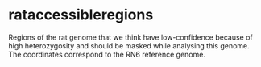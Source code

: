 # rataccessibleregions
Regions of the rat genome that we think have low-confidence because of high heterozygosity and should be masked while analysing this genome.
The coordinates correspond to the RN6 reference genome.

